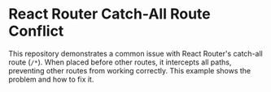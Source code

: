 # React Router Catch-All Route Conflict

This repository demonstrates a common issue with React Router's catch-all route (`/*`). When placed before other routes, it intercepts all paths, preventing other routes from working correctly. This example shows the problem and how to fix it.
